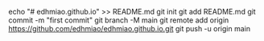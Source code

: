 echo "# edhmiao.github.io" >> README.md
git init
git add README.md
git commit -m "first commit"
git branch -M main
git remote add origin https://github.com/edhmiao/edhmiao.github.io.git
git push -u origin main
